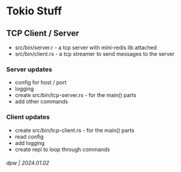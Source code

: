 # Tokio Stuff


## TCP Client / Server

* src/bin/server.r - a tcp server with mini-redis lib attached
* src/bin/client.rs - a tcp streamer to send messages to the server

### Server updates

* config for host / port
* logging
* create src/bin/tcp-server.rs - for the main() parts
* add other commands

### Client updates

* create src/bin/tcp-client.rs - for the main() parts
* read config
* add logging
* create repl to loop through commands

###### dpw | 2024.01.02

